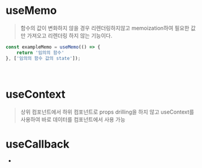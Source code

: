 # **useMemo**

> 함수의 값이 변화하지 않을 경우 리렌더링하지않고 memoization하여 필요한 값만 가져오고 리렌더링 하지 않는 기능이다.
```js
const exampleMemo = useMemo(() => {
    return '임의의 함수'
}, ['임의의 함수 값의 state']);
```
<br>

# **useContext**

> 상위 컴포넌트에서 하위 컴포넌트로 props drilling을 하지 않고 useContext를 사용하여 바로 데이터를 컴포넌트에서 사용 가능

# **useCallback**

*
